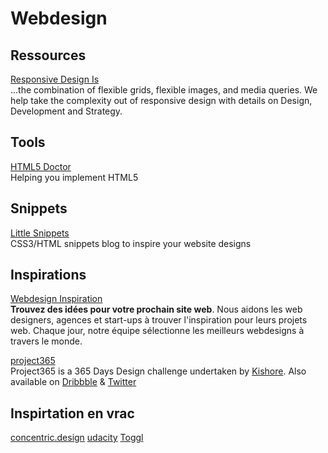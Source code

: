 # Webdesign

## Ressources

[Responsive Design Is](https://responsivedesign.is)  
...the combination of flexible grids, flexible images, and media queries. We help take the complexity out of responsive design with details on Design, Development and Strategy.

## Tools

[HTML5 Doctor](http://html5doctor.com)  
Helping you implement HTML5

## Snippets

[Little Snippets](http://littlesnippets.net)  
CSS3/HTML snippets blog to inspire your website designs

## Inspirations

[Webdesign Inspiration](http://www.webdesign-inspiration.com)  
**Trouvez des idées pour votre prochain site web**. Nous aidons les web designers, agences et start-ups à trouver l'inspiration pour leurs projets web. Chaque jour, notre équipe sélectionne les meilleurs webdesigns à travers le monde.

[project365](https://project365.design)  
Project365 is a 365 Days Design challenge undertaken by [Kishore](https://www.elitepixels.net). Also available on [Dribbble](https://dribbble.com/elitepixels) & [Twitter](https://twitter.com/GetKishore)

## Inspirtation en vrac

[concentric.design](http://concentric.design)
[udacity](https://eu.udacity.com)
[Toggl](https://toggl.com)
